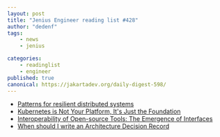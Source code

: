 ```yaml
---
layout: post
title: "Jenius Engineer reading list #428"
author: "dedenf"
tags:
    - news
    - jenius

categories:
    - readinglist
    - engineer
published: true
canonical: https://jakartadev.org/daily-digest-598/
---
```


- [Patterns for resilient distributed systems](https://levelup.gitconnected.com/patterns-for-resilient-distributed-systems-750063996ee3)
- [Kubernetes is Not Your Platform, It's Just the Foundation](https://www.infoq.com/presentations/kubernetes-adoption-foundation/)
- [Interoperability of Open-source Tools: The Emergence of Interfaces](https://www.infoq.com/presentations/kubernetes-interfaces-networking-storage-mesh/)
- [When should I write an Architecture Decision Record](https://engineering.atspotify.com/2020/04/14/when-should-i-write-an-architecture-decision-record/)

